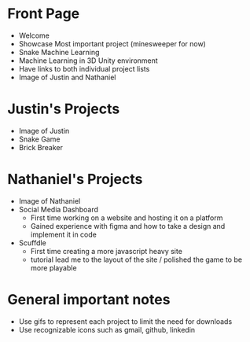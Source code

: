 # Front Page
* Welcome
* Showcase Most important project (minesweeper for now)
* Snake Machine Learning
* Machine Learning in 3D Unity environment
* Have links to both individual project lists
* Image of Justin and Nathaniel
# Justin's Projects
* Image of Justin
* Snake Game
* Brick Breaker
# Nathaniel's Projects
* Image of Nathaniel
* Social Media Dashboard
  * First time working on a website and hosting it on a platform
  * Gained experience with figma and how to take a design and implement it in code
* Scuffdle
  * First time creating a more javascript heavy site
  * tutorial lead me to the layout of the site / polished the game to be more playable
# General important notes
* Use gifs to represent each project to limit the need for downloads
* Use recognizable icons such as gmail, github, linkedin